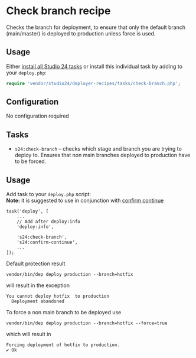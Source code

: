# Check branch recipe

Checks the branch for deployment, to ensure that only the default branch (main/master) is deployed to production unless force is used.

## Usage

Either [install all Studio 24 tasks](../README.md#installation) or install this individual task by adding to your `deploy.php`:

```php
require 'vendor/studio24/deployer-recipes/tasks/check-branch.php';
```

## Configuration
No configuration required

## Tasks

- `s24:check-branch` – checks which stage and branch you are trying to deploy to. Ensures that non main branches deployed to production have to be forced.


## Usage

Add task to your `deploy.php` script:  
**Note:** it is suggested to use in conjunction with [confirm continue](confirm-continue.md)

```
task('deploy', [
    ...
    // Add after deploy:info
    'deploy:info',

    's24:check-branch',
    's24:confirm-continue',    
    ...
]);
```

Default protection result
```
vendor/bin/dep deploy production --branch=hotfix
```
will result in the exception
```
You cannot deploy hotfix  to production
  Deployment abandoned  
```
To force a non main branch to be deployed use
```
vendor/bin/dep deploy production --branch=hotfix --force=true
```
which will result in 
```
Forcing deployment of hotfix to production.
✔ Ok
```

